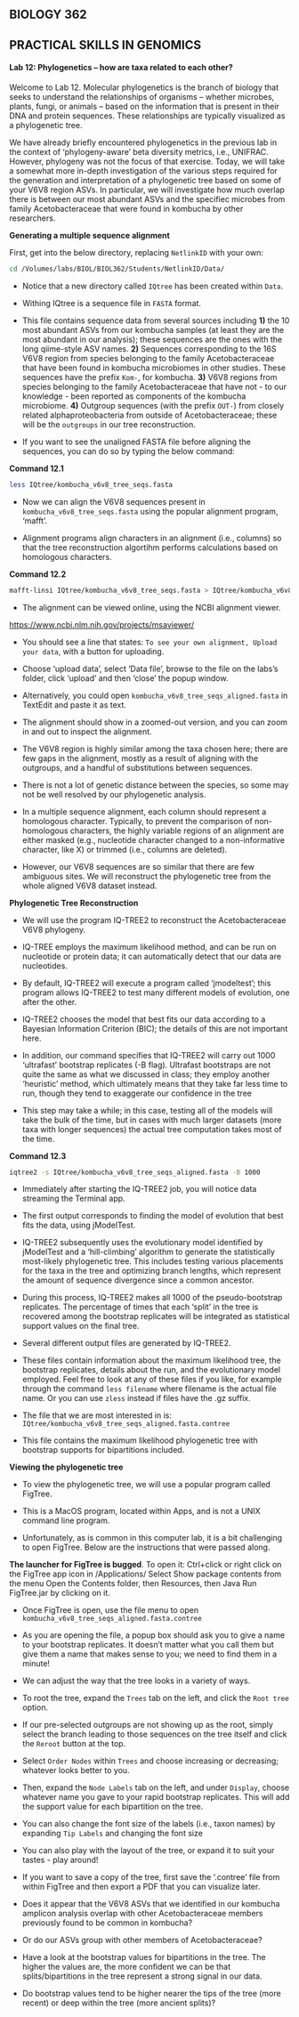 ## BIOLOGY 362

## PRACTICAL SKILLS IN GENOMICS

#### Lab 12: Phylogenetics – how are taxa related to each other?

Welcome to Lab 12. Molecular phylogenetics is the branch of biology that seeks to understand the relationships of organisms – whether microbes, plants, fungi, or animals – based on the information that is present in their DNA and protein sequences. These relationships are typically visualized as a phylogenetic tree. 

We have already briefly encountered phylogenetics in the previous lab in the context of ‘phylogeny-aware’ beta diversity metrics, i.e., UNIFRAC. However, phylogeny was not the focus of that exercise. Today, we will take a somewhat more in-depth investigation of the various steps required for the generation and interpretation of a phylogenetic tree based on some of your V6V8 region ASVs. In particular, we will investigate how much overlap there is between our most abundant ASVs and the specifiec microbes from family Acetobacteraceae that were found in kombucha by other researchers.



**Generating a multiple sequence alignment**

First, get into the below directory, replacing `NetlinkID` with your own:

```bash
cd /Volumes/labs/BIOL/BIOL362/Students/NetlinkID/Data/
```

- Notice that a new directory called `IQtree`  has been created within `Data`.

- Withing IQtree is a sequence file in `FASTA` format.  

- This file contains sequence data from several sources including **1)** the 10 most abundant ASVs from our kombucha samples (at least they are the most abundant in our analysis); these sequences are the ones with the long qiime-style ASV names. **2)** Sequences corresponding to the 16S V6V8 region from species belonging to the family Acetobacteraceae that have been found in kombucha microbiomes in other studies. These sequences have the prefix `Kom-`, for kombucha.  **3)** V6V8 regions from species belonging to the family Acetobacteraceae that have not - to our knowledge - been reported as components of the kombucha microbiome. **4)** Outgroup sequences (with the prefix `OUT-`) from closely related alphaproteobacteria from outside of Acetobacteraceae; these will be the `outgroups` in our tree reconstruction.

- If you want to see the unaligned FASTA file before aligning the sequences, you can do so by typing the below command:



**Command 12.1**

```bash
less IQtree/kombucha_v6v8_tree_seqs.fasta
```

- Now  we can align the V6V8 sequences present in `kombucha_v6v8_tree_seqs.fasta` using the popular alignment program, ‘mafft’.

- Alignment programs align characters in an alignment (i.e., columns) so that the tree reconstruction algortihm performs calculations based on homologous characters.



**Command 12.2**

```bash
mafft-linsi IQtree/kombucha_v6v8_tree_seqs.fasta > IQtree/kombucha_v6v8_tree_seqs_aligned.fasta
```

- The alignment can be viewed online, using the NCBI alignment viewer.

https://www.ncbi.nlm.nih.gov/projects/msaviewer/

- You should see a line that states: `To see your own alignment, Upload  your data`, with a button for uploading.

- Choose ‘upload data’, select ‘Data file’, browse to the file on the labs’s folder, click ‘upload’ and then ‘close’ the popup window. 

- Alternatively, you could open `kombucha_v6v8_tree_seqs_aligned.fasta` in TextEdit and paste it as text.

- The alignment should show in a zoomed-out version, and you can zoom in and out to inspect the alignment.

- The V6V8 region is highly similar among the taxa chosen here; there are few gaps in the alignment, mostly as a result of aligning with the outgroups, and a handful of substitutions between sequences. 

- There is not a lot of genetic distance between the species, so some may not be well resolved by our phylogenetic analysis.

- In a multiple sequence alignment, each column should represent a homologous character. Typically, to prevent the comparison of non-homologous characters, the highly variable regions of an alignment are either masked (e.g., nucleotide character changed to a non-informative character, like X) or trimmed (i.e., columns are deleted).

- However, our V6V8 sequences are so similar that there are few ambiguous sites. We will reconstruct the phylogenetic tree from the whole aligned V6V8 dataset instead.



**Phylogenetic Tree Reconstruction**


- We will use the program IQ-TREE2 to reconstruct the Acetobacteraceae V6V8 phylogeny. 

- IQ-TREE employs the maximum likelihood method, and can be run on nucleotide or protein data; it can automatically detect that our data are nucleotides.

- By default, IQ-TREE2 will execute a program called ‘jmodeltest’; this program allows IQ-TREE2 to test many different models of evolution, one after the other. 

- IQ-TREE2 chooses the model that best fits our data according to a Bayesian Information Criterion (BIC); the details of this are not important here.

- In addition, our command specifies that IQ-TREE2 will carry out 1000 ‘ultrafast’ bootstrap replicates (-B flag). Ultrafast bootstraps are not quite the same as what we discussed in class; they employ another ‘heuristic’ method, which ultimately means that they take far less time to run, though they tend to exaggerate our confidence in the tree

- This step may take a while; in this case, testing all of the models will take the bulk of the time, but in cases with much larger datasets (more taxa with longer sequences) the actual tree computation takes most of the time.



**Command 12.3**

```bash
iqtree2 -s IQtree/kombucha_v6v8_tree_seqs_aligned.fasta -B 1000
```

- Immediately after starting the IQ-TREE2 job, you will notice data streaming the Terminal app.

- The first output corresponds to finding the model of evolution that best fits the data, using jModelTest.

- IQ-TREE2 subsequently uses the evolutionary model identified by jModelTest and a ‘hill-climbing’ algorithm to generate the statistically most-likely phylogenetic tree. This includes testing various placements for the taxa in the tree and optimizing branch lengths, which represent the amount of sequence divergence since a common ancestor.

- During this process, IQ-TREE2 makes all 1000 of the pseudo-bootstrap replicates. The percentage of times that each ‘split’ in the tree is recovered among the bootstrap replicates will be integrated as statistical support values on the final tree.
  
  

- Several different output files are generated by IQ-TREE2.

- These files contain information about the maximum likelihood tree, the bootstrap replicates, details about the run, and the evolutionary model employed. Feel free to look at any of these files if you like, for example through the command `less filename` where filename is the actual file name. Or you can use `zless` instead if files have the .gz suffix.
  
  

- The file that we are most interested in is: `IQtree/kombucha_v6v8_tree_seqs_aligned.fasta.contree`

- This file contains the maximum likelihood phylogenetic tree with bootstrap supports for bipartitions included.



**Viewing the phylogenetic tree**

- To view the phylogenetic tree, we will use a popular program called FigTree. 

- This is a MacOS program, located within Apps, and is not a UNIX command line program.

- Unfortunately, as is common in this computer lab, it is a bit challenging to open FigTree. Below are the instructions that were passed along.
  
  

**The launcher for FigTree is bugged**. To open it:
Ctrl+click or right click on the FigTree app icon in /Applications/
Select Show package contents from the menu
Open the Contents folder, then Resources, then Java
Run FigTree.jar by clicking on it.



- Once FigTree is open, use the file menu to open `kombucha_v6v8_tree_seqs_aligned.fasta.contree`



- As you are opening the file, a popup box should ask you to give a name to your bootstrap replicates. It doesn’t matter what you call them but give them a name that makes sense to you; we need to find them in a minute!

- We can adjust the way that the tree looks in a variety of ways.

- To root the tree, expand the `Trees` tab on the left, and click the `Root tree` option. 

- If our pre-selected outgroups are not showing up as the root, simply select the branch leading to those sequences on the tree itself and click the `Reroot` button at the top.

- Select `Order Nodes` within `Trees` and choose increasing or decreasing; whatever looks better to you.

- Then, expand the `Node Labels` tab on the left, and under `Display`, choose whatever name you gave to your rapid bootstrap replicates. This will add the support value for each bipartition on the tree.

- You can also change the font size of the labels (i.e., taxon names) by expanding `Tip Labels` and changing the font size

- You can also play with the layout of the tree, or expand it to suit your tastes - play around!

- If you want to save a copy of the tree, first save the ‘.contree’ file from within FigTree and then export a PDF that you can visualize later.
  
  

- Does it appear that the V6V8 ASVs that we identified in our kombucha amplicon analysis overlap with other Acetobacteraceae members previously found to be common in kombucha? 

- Or do our ASVs group with other members of Acetobacteraceae? 

- Have a look at the bootstrap values for bipartitions in the tree. The higher the values are, the more confident we can be that splits/bipartitions in the tree represent a strong signal in our data.

- Do bootstrap values tend to be higher nearer the tips of the tree (more recent) or deep within the tree (more ancient splits)?
